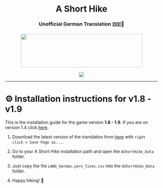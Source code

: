 <h1 align="center">
A Short Hike<h3 align="center">Unofficial German Translation 🇩🇪🍂</h3>
</h1>
<h3 align="center">
<center><img src="https://user-images.githubusercontent.com/37185496/166147359-e2f7d7ff-cd4e-459c-905e-b7aabdc9e15a.gif" width="400" height="110"></center>

</h3>

<p align="center">
<a href="https://discord.fuly.network"><img src="https://discord.com/api/guilds/140214677257977856/widget.png?style=shield"></a>
</p>

----

# ⚙ Installation instructions for v1.8 - v1.9

This is the installation guide for the game version **1.8 - 1.9**. If you are on version 1.4 click [here](https://github.com/Fox-Network/ashorthike-translation-de/tree/v1.4).

1. Download the latest version of the translation from [here](https://raw.githubusercontent.com/Fox-Network/ashorthike-translation-de/v1.8-v1.9/LANG_German.yarn_lines.csv) with `right click > Save Page as...`.

2. Go to your A Short Hike installation path and open the `AShortHike_Data` folder.

3. Just copy the file `LANG_German.yarn_lines.csv` into the `AShortHike_Data` folder.

4. Happy hiking! 🍂
